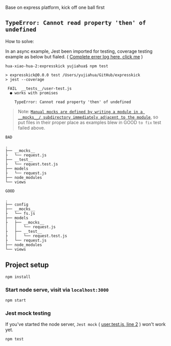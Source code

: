 Base on express platform, kick off one ball first

## `TypeError: Cannot read property 'then' of undefined`
How to solve: 

In an async example, Jest been imported for testing, coverage testing example as below but fialed. ( [Complete errer log here, click me](./UNDEFINED.md) )
```
hua-xiao-hua-2:expresskick yujiahua$ npm test

> expresskick@0.0.0 test /Users/yujiahua/GitHub/expresskick
> jest --coverage

 FAIL  __tests__/user-test.js
  ● works with promises

    TypeError: Cannot read property 'then' of undefined
```

> Note: [`Manual mocks are defined by writing a module in a __mocks__/ subdirectory immediately adjacent to the module`](https://jestjs.io/docs/manual-mocks#mocking-user-modules), so put files in their proper place as examples blew in GOOD `to fix` test failed above.

`BAD`
```
.
├── __mocks__
├   └── request.js
├── __test__
├   └── request.test.js
├── models
├   └── request.js
├── node_modules
└── views
```
`GOOD`
```
.
├── config
├── __mocks__
├   └── fs.js
├── models
├   ├── __mocks__
│   │   └── request.js
├   ├── __test__
├   │   └── request.test.js
├   └── request.js
├── node_modules
└── views
```

## Project setup
```
npm install
```

### Start node serve, visit via `localhost:3000`
```
npm start
```

### Jest mock testing
If you've started the node server, `Jest mock` ( [user.test.js, line 2](./test/__tests__/user.test.js) ) won't work yet.

```
npm test
```